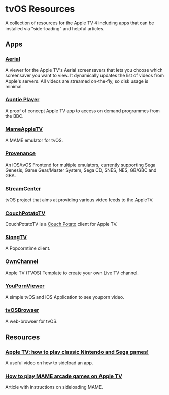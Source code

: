 # tvOS Resources

A collection of resources for the Apple TV 4 including apps that can be installed via "side-loading" and helpful articles.

## Apps

### [Aerial](https://github.com/okofish/aerial)
A viewer for the Apple TV's Aerial screensavers that lets you choose which screensaver you want to view. It dynamically updates the list of videos from Apple's servers. All videos are streamed on-the-fly, so disk usage is minimal.
### [Auntie Player](https://github.com/Auntie-Player/apple-tv)
A proof of concept Apple TV app to access on demand programmes from the BBC.
### [MameAppleTV](https://github.com/kevsmithpublic/MameAppleTV)
A MAME emulator for tvOS.
### [Provenance](https://github.com/jasarien/Provenance)
An iOS/tvOS Frontend for multiple emulators, currently supporting Sega Genesis, Game Gear/Master System, Sega CD, SNES, NES, GB/GBC and GBA. 
### [StreamCenter](https://github.com/StreamCenter/StreamCenter)
tvOS project that aims at providing various video feeds to the AppleTV. 
### [CouchPotatoTV](http://code.robblewis.me/CouchPotatoTV/)
CouchPotatoTV is a [Couch Potato](https://couchpota.to/) client for Apple TV.
### [SiongTV](https://github.com/siong1987/siongTime-tvos)
A Popcorntime client.
### [OwnChannel](https://github.com/kane2931/ownchannel)
Apple TV (TVOS) Template to create your own Live TV channel.
### [YouPornViewer](https://github.com/kimiko88/Tvos-YouPornViewer)
A simple tvOS and iOS Application to see youporn video.
### [tvOSBrowser](https://github.com/steventroughtonsmith/tvOSBrowser)
A web-browser for tvOS.

## Resources

### [Apple TV: how to play classic Nintendo and Sega games!](https://www.youtube.com/watch?v=xJ_JAwxur-Q)
A useful video on how to sideload an app.
### [How to play MAME arcade games on Apple TV](http://www.idownloadblog.com/2015/11/06/mame-arcade-games-apple-tv/)
Article with instructions on sideloading MAME.
